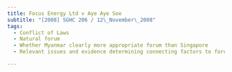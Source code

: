 ```yaml
---
title: Focus Energy Ltd v Aye Aye Soe 
subtitle: "[2008] SGHC 206 / 12\_November\_2008"
tags:
  - Conflict of Laws
  - Natural forum
  - Whether Myanmar clearly more appropriate forum than Singapore
  - Relevant issues and evidence determining connecting factors to forum

---
```



